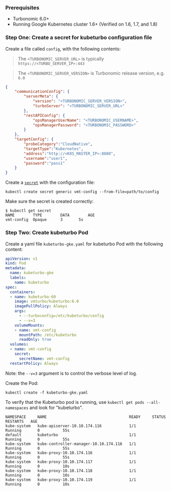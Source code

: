 ### Prerequisites
* Turbonomic 6.0+
* Running Google Kubernetes cluster 1.6+ (Verified on 1.6, 1.7, and 1.8)

### <a name="configFile"></a>Step One: Create a secret for kubeturbo configuration file

Create a file called `config`, with the following contents:

> The `<TURBONOMIC_SERVER_URL>` is typically `https://<TURBO_SERVER_IP>:443`

> The `<TURBONOMIC_SERVER_VERSION>` is Turbonomic release version, e.g. `6.0`

```json
{
	"communicationConfig": {
		"serverMeta": {
            "version": "<TURBONOMIC_SERVER_VERSION>",
		    "turboServer": "<TURBONOMIC_SERVER_URL>"
		},
		"restAPIConfig": {
			"opsManagerUserName": "<TURBONOMIC_USERNAME>",
			"opsManagerPassword": "<TURBONOMIC_PASSWORD>"
		}
	},
	"targetConfig": {
		"probeCategory":"CloudNative",
		"targetType":"Kubernetes",
		"address":"http://<K8S_MASTER_IP>:8080",
		"username":"user1",
		"password":"pass1"
	}
}
```

Create a [`secret`](https://kubernetes.io/docs/concepts/configuration/secret/) with the configuration file:
```console
kubectl create secret generic vmt-config --from-file=path/to/config
```
Make sure the secret is created correctly:
```console
$ kubectl get secret
NAME        TYPE        DATA        AGE
vmt-config  Opaque      3       5s 
```


### Step Two: Create kubeturbo Pod

Create a yaml file `kubeturbo-gke.yaml` for kubeturbo Pod with the following content:

```yaml
apiVersion: v1
kind: Pod
metadata:
  name: kubeturbo-gke
  labels:
    name: kubeturbo
spec:
  containers:
  - name: kubeturbo-60
    image: vmturbo/kubeturbo:6.0 
    imagePullPolicy: Always
    args:
      - --turboconfig=/etc/kubeturbo/config
      - --v=3
    volumeMounts:
    - name: vmt-config
      mountPath: /etc/kubeturbo
      readOnly: true
  volumes:
  - name: vmt-config
    secret: 
      secretName: vmt-config  
  restartPolicy: Always
```
Note: the `--v=3` argument is to control the verbose level of log.

Create the Pod:
```console
kubectl create -f kubeturbo-gke.yaml
```

To verify that the Kubeturbo pod is running, use `kubectl get pods --all-namespaces` and look for "kubeturbo".

```console
NAMESPACE     NAME                                    READY     STATUS        RESTARTS   AGE
kube-system   kube-apiserver-10.10.174.116            1/1       Running       0          55s
default       kubeturbo                               1/1       Running       0          55s
kube-system   kube-controller-manager-10.10.174.116   1/1       Running       0          55s
kube-system   kube-proxy-10.10.174.116                1/1       Running       0          55s
kube-system   kube-proxy-10.10.174.117                1/1       Running       0          10s
kube-system   kube-proxy-10.10.174.118                1/1       Running       0          10s
kube-system   kube-proxy-10.10.174.119                1/1       Running       0          10s
```
